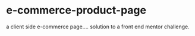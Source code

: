 # e-commerce-product-page
a client side e-commerce page.... solution to a front end mentor challenge.
